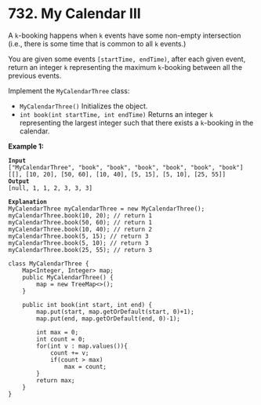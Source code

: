 # 732. My Calendar III

A `k`-booking happens when `k` events have some non-empty intersection (i.e., there is some time that is common to all `k` events.)

You are given some events `[startTime, endTime)`, after each given event, return an integer `k` representing the maximum `k`-booking between all the previous events.

Implement the `MyCalendarThree` class:

* `MyCalendarThree()` Initializes the object.
* `int book(int startTime, int endTime)` Returns an integer `k` representing the largest integer such that there exists a `k`-booking in the calendar.

&#x20;

**Example 1:**

<pre><code><strong>Input
</strong>["MyCalendarThree", "book", "book", "book", "book", "book", "book"]
[[], [10, 20], [50, 60], [10, 40], [5, 15], [5, 10], [25, 55]]
<strong>Output
</strong>[null, 1, 1, 2, 3, 3, 3]

<strong>Explanation
</strong>MyCalendarThree myCalendarThree = new MyCalendarThree();
myCalendarThree.book(10, 20); // return 1
myCalendarThree.book(50, 60); // return 1
myCalendarThree.book(10, 40); // return 2
myCalendarThree.book(5, 15); // return 3
myCalendarThree.book(5, 10); // return 3
myCalendarThree.book(25, 55); // return 3
</code></pre>

```
class MyCalendarThree {
    Map<Integer, Integer> map;
    public MyCalendarThree() {
        map = new TreeMap<>();
    }
    
    public int book(int start, int end) {
        map.put(start, map.getOrDefault(start, 0)+1);
        map.put(end, map.getOrDefault(end, 0)-1);
        
        int max = 0;
        int count = 0;
        for(int v : map.values()){
            count += v;
            if(count > max)
                max = count;
        }
        return max;
    }
}
```
